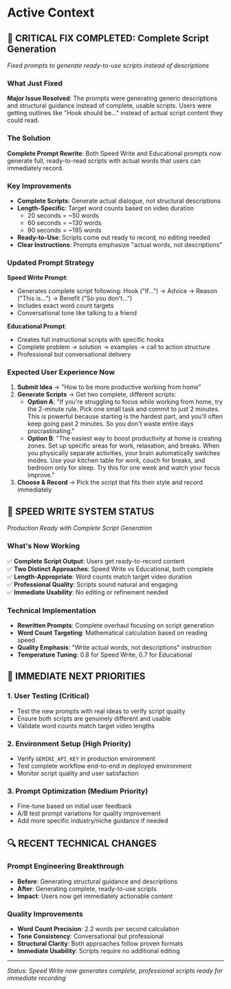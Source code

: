 # Active Context

## 🎯 **CRITICAL FIX COMPLETED: Complete Script Generation**
*Fixed prompts to generate ready-to-use scripts instead of descriptions*

### What Just Fixed
**Major Issue Resolved**: The prompts were generating generic descriptions and structural guidance instead of complete, usable scripts. Users were getting outlines like "Hook should be..." instead of actual script content they could read.

### The Solution
**Complete Prompt Rewrite**: Both Speed Write and Educational prompts now generate full, ready-to-read scripts with actual words that users can immediately record.

### Key Improvements
- **Complete Scripts**: Generate actual dialogue, not structural descriptions
- **Length-Specific**: Target word counts based on video duration
  - 20 seconds = ~50 words  
  - 60 seconds = ~130 words
  - 90 seconds = ~195 words
- **Ready-to-Use**: Scripts come out ready to record, no editing needed
- **Clear Instructions**: Prompts emphasize "actual words, not descriptions"

### Updated Prompt Strategy
**Speed Write Prompt**: 
- Generates complete script following: Hook ("If...") → Advice → Reason ("This is...") → Benefit ("So you don't...")
- Includes exact word count targets
- Conversational tone like talking to a friend

**Educational Prompt**:
- Creates full instructional scripts with specific hooks
- Complete problem → solution → examples → call to action structure  
- Professional but conversational delivery

### Expected User Experience Now
1. **Submit Idea** → "How to be more productive working from home"
2. **Generate Scripts** → Get two complete, different scripts:
   - **Option A**: "If you're struggling to focus while working from home, try the 2-minute rule. Pick one small task and commit to just 2 minutes. This is powerful because starting is the hardest part, and you'll often keep going past 2 minutes. So you don't waste entire days procrastinating."
   - **Option B**: "The easiest way to boost productivity at home is creating zones. Set up specific areas for work, relaxation, and breaks. When you physically separate activities, your brain automatically switches modes. Use your kitchen table for work, couch for breaks, and bedroom only for sleep. Try this for one week and watch your focus improve."
3. **Choose & Record** → Pick the script that fits their style and record immediately

## 🚀 **SPEED WRITE SYSTEM STATUS**
*Production Ready with Complete Script Generation*

### What's Now Working
✅ **Complete Script Output**: Users get ready-to-record content  
✅ **Two Distinct Approaches**: Speed Write vs Educational, both complete  
✅ **Length-Appropriate**: Word counts match target video duration  
✅ **Professional Quality**: Scripts sound natural and engaging  
✅ **Immediate Usability**: No editing or refinement needed  

### Technical Implementation
- **Rewritten Prompts**: Complete overhaul focusing on script generation
- **Word Count Targeting**: Mathematical calculation based on reading speed
- **Quality Emphasis**: "Write actual words, not descriptions" instruction
- **Temperature Tuning**: 0.8 for Speed Write, 0.7 for Educational

## 🎯 **IMMEDIATE NEXT PRIORITIES**

### 1. User Testing (Critical)
- Test the new prompts with real ideas to verify script quality
- Ensure both scripts are genuinely different and usable
- Validate word counts match target video lengths

### 2. Environment Setup (High Priority)
- Verify `GEMINI_API_KEY` in production environment
- Test complete workflow end-to-end in deployed environment
- Monitor script quality and user satisfaction

### 3. Prompt Optimization (Medium Priority)
- Fine-tune based on initial user feedback
- A/B test prompt variations for quality improvement
- Add more specific industry/niche guidance if needed

## 🔍 **RECENT TECHNICAL CHANGES**

### Prompt Engineering Breakthrough
- **Before**: Generating structural guidance and descriptions
- **After**: Generating complete, ready-to-use scripts
- **Impact**: Users now get immediately actionable content

### Quality Improvements
- **Word Count Precision**: 2.2 words per second calculation
- **Tone Consistency**: Conversational but professional
- **Structural Clarity**: Both approaches follow proven formats
- **Immediate Usability**: Scripts require no additional editing

---

*Status: Speed Write now generates complete, professional scripts ready for immediate recording* 